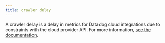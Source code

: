 ```yaml
---
title: crawler delay
---
```

A crawler delay is a delay in metrics for Datadog cloud integrations due to constraints with the cloud provider API.
For more information, <a href="https://docs.datadoghq.com/integrations/guide/cloud-metric-delay/">see the documentation</a>.